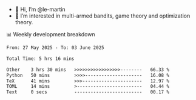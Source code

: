 - 👋 Hi, I’m @le-martin
- 👀 I’m interested in multi-armed bandits, game theory and optimization theory.
<!---- 💞️ I’m looking to collaborate on ...
- 📫 How to reach me ...-->

<!---
Tutorial for using WakaTime stats in GitHub profile: https://github.com/athul/waka-readme
-->

📊 Weekly development breakdown
<!--START_SECTION:waka-->

```txt
From: 27 May 2025 - To: 03 June 2025

Total Time: 5 hrs 16 mins

Other    3 hrs 30 mins   >>>>>>>>>>>>>>>>>--------   66.33 %
Python   50 mins         >>>>---------------------   16.08 %
TeX      41 mins         >>>----------------------   12.97 %
TOML     14 mins         >------------------------   04.44 %
Text     0 secs          -------------------------   00.17 %
```

<!--END_SECTION:waka-->

<!---
le-martin/le-martin is a ✨ special ✨ repository because its `README.md` (this file) appears on your GitHub profile.
You can click the Preview link to take a look at your changes.
--->

